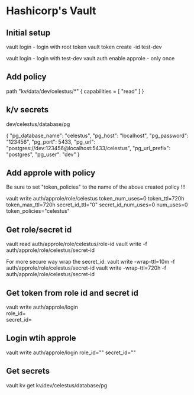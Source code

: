# Hashicorp's Vault

## Initial setup

vault login - login with root token
vault token create -id test-dev

vault login - login with test-dev
vault auth enable approle - only once

## Add policy

path "kv/data/dev/celestus/*" {
capabilities = [ "read" ]
}

## k/v secrets

dev/celestus/database/pg

{
"pg_database_name": "celestus",
"pg_host": "localhost",
"pg_password": "123456",
"pg_port": 5433,
"pg_url": "postgres://dev:123456@localhost:5433/celestus",
"pg_url_prefix": "postgres",
"pg_user": "dev"
}

## Add approle with policy

Be sure to set "token_policies" to the name of the above created policy !!!

vault write auth/approle/role/celestus token_num_uses=0 token_ttl=720h token_max_ttl=720h secret_id_ttl="0" secret_id_num_uses=0 num_uses=0 token_policies="celestus"

## Get role/secret id

vault read auth/approle/role/celestus/role-id
vault write -f auth/approle/role/celestus/secret-id

For more secure way wrap the secret_id:
vault write -wrap-ttl=10m -f auth/approle/role/celestus/secret-id
vault write -wrap-ttl=720h -f auth/approle/role/celestus/secret-id

## Get token from role id and secret id

vault write auth/approle/login \
    role_id= \
    secret_id=

## Login wtih approle

vault write auth/approle/login role_id="" secret_id=""

## Get secrets

vault kv get kv/dev/celestus/database/pg
